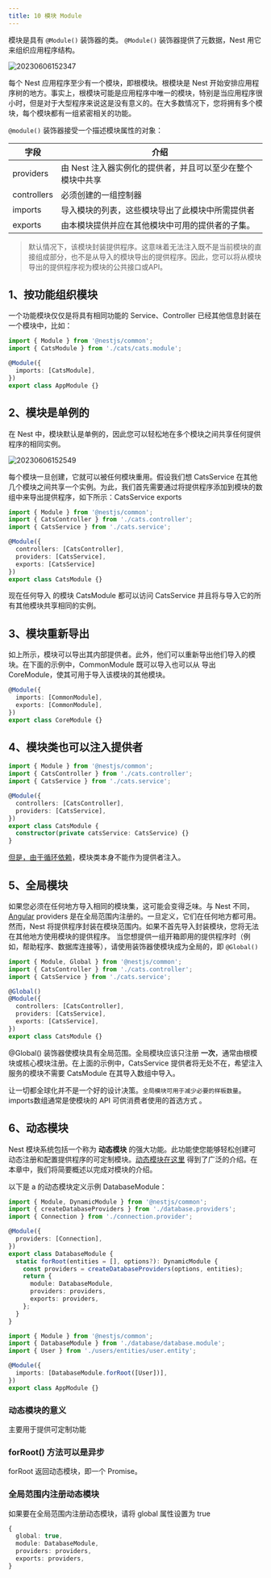 ```yaml
---
title: 10 模块 Module
---
```


模块是具有 `@Module()` 装饰器的类。 `@Module()` 装饰器提供了元数据，Nest 用它来组织应用程序结构。

![20230606152347](http://s3.airtlab.com/blog/20230606152347.png)

每个 Nest 应用程序至少有一个模块，即根模块。根模块是 Nest 开始安排应用程序树的地方。事实上，根模块可能是应用程序中唯一的模块，特别是当应用程序很小时，但是对于大型程序来说这是没有意义的。在大多数情况下，您将拥有多个模块，每个模块都有一组紧密相关的功能。

`@module()` 装饰器接受一个描述模块属性的对象：

| 字段 | 介绍 |
| --- | --- |
| providers | 由 Nest 注入器实例化的提供者，并且可以至少在整个模块中共享 |
| controllers | 必须创建的一组控制器 |
| imports | 导入模块的列表，这些模块导出了此模块中所需提供者 |
| exports | 由本模块提供并应在其他模块中可用的提供者的子集。 |

> 默认情况下，该模块封装提供程序。这意味着无法注入既不是当前模块的直接组成部分，也不是从导入的模块导出的提供程序。因此，您可以将从模块导出的提供程序视为模块的公共接口或API。

## 1、按功能组织模块

一个功能模块仅仅是将具有相同功能的 Service、Controller 已经其他信息封装在一个模块中，比如：

```typescript
import { Module } from '@nestjs/common';
import { CatsModule } from './cats/cats.module';

@Module({
  imports: [CatsModule],
})
export class AppModule {}
```

## 2、模块是单例的
在 Nest 中，模块默认是单例的，因此您可以轻松地在多个模块之间共享任何提供程序的相同实例。

![20230606152549](http://s3.airtlab.com/blog/20230606152549.png)

每个模块一旦创建，它就可以被任何模块重用。假设我们想 CatsService 在其他几个模块之间共享一个实例。为此，我们首先需要通过将提供程序添加到模块的数组中来导出提供程序，如下所示：CatsService exports

```typescript
import { Module } from '@nestjs/common';
import { CatsController } from './cats.controller';
import { CatsService } from './cats.service';

@Module({
  controllers: [CatsController],
  providers: [CatsService],
  exports: [CatsService]
})
export class CatsModule {}
```

现在任何导入 的模块 CatsModule 都可以访问 CatsService 并且将与导入它的所有其他模块共享相同的实例。

## 3、模块重新导出

如上所示，模块可以导出其内部提供者。此外，他们可以重新导出他们导入的模块。在下面的示例中，CommonModule 既可以导入也可以从 导出 CoreModule，使其可用于导入该模块的其他模块。

```typescript
@Module({
  imports: [CommonModule],
  exports: [CommonModule],
})
export class CoreModule {}
```

## 4、模块类也可以注入提供者

```typescript
import { Module } from '@nestjs/common';
import { CatsController } from './cats.controller';
import { CatsService } from './cats.service';

@Module({
  controllers: [CatsController],
  providers: [CatsService],
})
export class CatsModule {
  constructor(private catsService: CatsService) {}
}
```

[但是，由于循环依赖](https://docs.nestjs.com/fundamentals/circular-dependency)，模块类本身不能作为提供者注入。

## 5、全局模块

如果您必须在任何地方导入相同的模块集，这可能会变得乏味。与 Nest 不同，[Angular](https://angular.io/) providers 是在全局范围内注册的。一旦定义，它们在任何地方都可用。然而，Nest 将提供程序封装在模块范围内。如果不首先导入封装模块，您将无法在其他地方使用模块的提供程序。
当您想提供一组开箱即用的提供程序时（例如，帮助程序、数据库连接等），请使用装饰器使模块成为全局的，即 `@Global()`

```typescript
import { Module, Global } from '@nestjs/common';
import { CatsController } from './cats.controller';
import { CatsService } from './cats.service';

@Global()
@Module({
  controllers: [CatsController],
  providers: [CatsService],
  exports: [CatsService],
})
export class CatsModule {}
```

@Global() 装饰器使模块具有全局范围。全局模块应该只注册 **一次**，通常由根模块或核心模块注册。在上面的示例中，CatsService 提供者将无处不在，希望注入服务的模块不需要 CatsModule 在其导入数组中导入。

让一切都全球化并不是一个好的设计决策。`全局模块可用于减少必要的样板数量`。imports数组通常是使模块的 API 可供消费者使用的首选方式 。

## 6、动态模块

Nest 模块系统包括一个称为 **动态模块** 的强大功能。此功能使您能够轻松创建可动态注册和配置提供程序的可定制模块。[动态模块在这里](https://docs.nestjs.com/fundamentals/dynamic-modules) 得到了广泛的介绍。在本章中，我们将简要概述以完成对模块的介绍。

以下是 a 的动态模块定义示例 DatabaseModule：

```typescript
import { Module, DynamicModule } from '@nestjs/common';
import { createDatabaseProviders } from './database.providers';
import { Connection } from './connection.provider';

@Module({
  providers: [Connection],
})
export class DatabaseModule {
  static forRoot(entities = [], options?): DynamicModule {
    const providers = createDatabaseProviders(options, entities);
    return {
      module: DatabaseModule,
      providers: providers,
      exports: providers,
    };
  }
}
```

```typescript
import { Module } from '@nestjs/common';
import { DatabaseModule } from './database/database.module';
import { User } from './users/entities/user.entity';

@Module({
  imports: [DatabaseModule.forRoot([User])],
})
export class AppModule {}
```

### 动态模块的意义
主要用于提供可定制功能

### forRoot() 方法可以是异步
forRoot 返回动态模块，即一个 Promise。

### 全局范围内注册动态模块
如果要在全局范围内注册动态模块，请将 global 属性设置为 true
```typescript
{
  global: true,
  module: DatabaseModule,
  providers: providers,
  exports: providers,
}
```